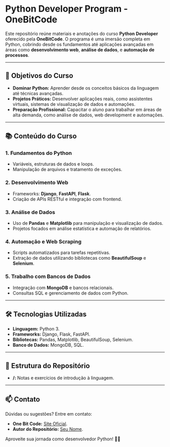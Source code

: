 # Python Developer Program - OneBitCode

Este repositório reúne materiais e anotações do curso **Python Developer** oferecido pela **OneBitCode**. O programa é uma imersão completa em Python, cobrindo desde os fundamentos até aplicações avançadas em áreas como **desenvolvimento web**, **análise de dados**, e **automação de processos**.

---

## 🎯 **Objetivos do Curso**  
- **Dominar Python:** Aprender desde os conceitos básicos da linguagem até técnicas avançadas.  
- **Projetos Práticos:** Desenvolver aplicações reais, como assistentes virtuais, sistemas de visualização de dados e automações.  
- **Preparação Profissional:** Capacitar o aluno para trabalhar em áreas de alta demanda, como análise de dados, web development e automações.

---

## 📚 **Conteúdo do Curso**  
### 1. **Fundamentos do Python**  
- Variáveis, estruturas de dados e loops.  
- Manipulação de arquivos e tratamento de exceções.  

### 2. **Desenvolvimento Web**  
- Frameworks: **Django**, **FastAPI**, **Flask**.  
- Criação de APIs RESTful e integração com frontend.  

### 3. **Análise de Dados**  
- Uso de **Pandas** e **Matplotlib** para manipulação e visualização de dados.  
- Projetos focados em análise estatística e automação de relatórios.  

### 4. **Automação e Web Scraping**  
- Scripts automatizados para tarefas repetitivas.  
- Extração de dados utilizando bibliotecas como **BeautifulSoup** e **Selenium**.  

### 5. **Trabalho com Bancos de Dados**  
- Integração com **MongoDB** e bancos relacionais.  
- Consultas SQL e gerenciamento de dados com Python.  

---

## 🛠️ **Tecnologias Utilizadas**  
- **Linguagem:** Python 3.  
- **Frameworks:** Django, Flask, FastAPI.  
- **Bibliotecas:** Pandas, Matplotlib, BeautifulSoup, Selenium.  
- **Banco de Dados:** MongoDB, SQL.  

---

## 📂 **Estrutura do Repositório**  
- **/:** Notas e exercícios de introdução à linguagem.  
---

## 📫 **Contato**  
Dúvidas ou sugestões? Entre em contato:  
- **One Bit Code:** [Site Oficial](https://onebitcode.com).  
- **Autor do Repositório:** [Seu Nome](mailto:alissonpef@gmail.com).  

Aproveite sua jornada como desenvolvedor Python! 🐍✨
